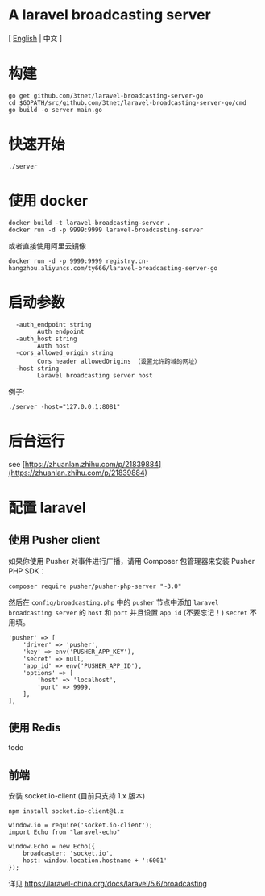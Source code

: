 # A laravel broadcasting server

[ [English](https://github.com/3tnet/laravel-broadcasting-server-go/blob/master/readme.md "English") | 中文 ]

# 构建

```
go get github.com/3tnet/laravel-broadcasting-server-go
cd $GOPATH/src/github.com/3tnet/laravel-broadcasting-server-go/cmd
go build -o server main.go
```

# 快速开始

```
./server
```


# 使用 docker
```
docker build -t laravel-broadcasting-server .
docker run -d -p 9999:9999 laravel-broadcasting-server
```

或者直接使用阿里云镜像
```
docker run -d -p 9999:9999 registry.cn-hangzhou.aliyuncs.com/ty666/laravel-broadcasting-server-go
```


# 启动参数

```
  -auth_endpoint string
        Auth endpoint
  -auth_host string
        Auth host
  -cors_allowed_origin string
        Cors header allowedOrigins （设置允许跨域的网址）
  -host string
        Laravel broadcasting server host

```
例子:
```
./server -host="127.0.0.1:8081"
```

# 后台运行

see [https://zhuanlan.zhihu.com/p/21839884](https://zhuanlan.zhihu.com/p/21839884)

# 配置 laravel
## 使用 Pusher client
如果你使用 Pusher 对事件进行广播，请用 Composer 包管理器来安装 Pusher PHP SDK：
```
composer require pusher/pusher-php-server "~3.0"
```
然后在 `config/broadcasting.php` 中的 `pusher` 节点中添加 `laravel broadcasting server` 的 `host` 和 `port` 并且设置 `app id` (不要忘记！)
 `secret` 不用填。
```
'pusher' => [
    'driver' => 'pusher',
    'key' => env('PUSHER_APP_KEY'),
    'secret' => null,
    'app_id' => env('PUSHER_APP_ID'),
    'options' => [
        'host' => 'localhost',
        'port' => 9999,
    ],
],
```

## 使用 Redis
todo


## 前端
安装 socket.io-client (目前只支持 1.x 版本)
```
npm install socket.io-client@1.x
```

```
window.io = require('socket.io-client');
import Echo from "laravel-echo"

window.Echo = new Echo({
    broadcaster: 'socket.io',
    host: window.location.hostname + ':6001'
});
```
详见 https://laravel-china.org/docs/laravel/5.6/broadcasting